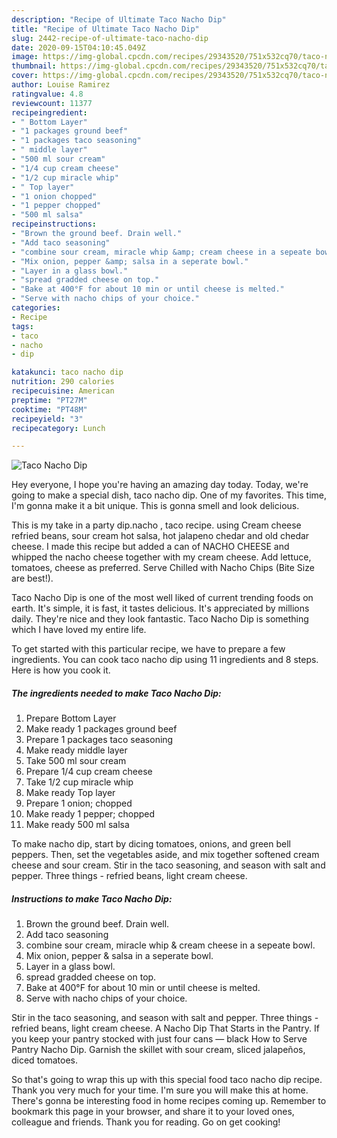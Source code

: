 ```yaml
---
description: "Recipe of Ultimate Taco Nacho Dip"
title: "Recipe of Ultimate Taco Nacho Dip"
slug: 2442-recipe-of-ultimate-taco-nacho-dip
date: 2020-09-15T04:10:45.049Z
image: https://img-global.cpcdn.com/recipes/29343520/751x532cq70/taco-nacho-dip-recipe-main-photo.jpg
thumbnail: https://img-global.cpcdn.com/recipes/29343520/751x532cq70/taco-nacho-dip-recipe-main-photo.jpg
cover: https://img-global.cpcdn.com/recipes/29343520/751x532cq70/taco-nacho-dip-recipe-main-photo.jpg
author: Louise Ramirez
ratingvalue: 4.8
reviewcount: 11377
recipeingredient:
- " Bottom Layer"
- "1 packages ground beef"
- "1 packages taco seasoning"
- " middle layer"
- "500 ml sour cream"
- "1/4 cup cream cheese"
- "1/2 cup miracle whip"
- " Top layer"
- "1 onion chopped"
- "1 pepper chopped"
- "500 ml salsa"
recipeinstructions:
- "Brown the ground beef. Drain well."
- "Add taco seasoning"
- "combine sour cream, miracle whip &amp; cream cheese in a sepeate bowl."
- "Mix onion, pepper &amp; salsa in a seperate bowl."
- "Layer in a glass bowl."
- "spread gradded cheese on top."
- "Bake at 400°F for about 10 min or until cheese is melted."
- "Serve with nacho chips of your choice."
categories:
- Recipe
tags:
- taco
- nacho
- dip

katakunci: taco nacho dip 
nutrition: 290 calories
recipecuisine: American
preptime: "PT27M"
cooktime: "PT48M"
recipeyield: "3"
recipecategory: Lunch

---
```



![Taco Nacho Dip](https://img-global.cpcdn.com/recipes/29343520/751x532cq70/taco-nacho-dip-recipe-main-photo.jpg)

Hey everyone, I hope you're having an amazing day today. Today, we're going to make a special dish, taco nacho dip. One of my favorites. This time, I'm gonna make it a bit unique. This is gonna smell and look delicious.

This is my take in a party dip.nacho , taco recipe. using Cream cheese refried beans, sour cream hot salsa, hot jalapeno chedar and old chedar cheese. I made this recipe but added a can of NACHO CHEESE and whipped the nacho cheese together with my cream cheese. Add lettuce, tomatoes, cheese as preferred. Serve Chilled with Nacho Chips (Bite Size are best!).

Taco Nacho Dip is one of the most well liked of current trending foods on earth. It's simple, it is fast, it tastes delicious. It's appreciated by millions daily. They're nice and they look fantastic. Taco Nacho Dip is something which I have loved my entire life.


To get started with this particular recipe, we have to prepare a few ingredients. You can cook taco nacho dip using 11 ingredients and 8 steps. Here is how you cook it.

<!--inarticleads1-->

##### The ingredients needed to make Taco Nacho Dip:

1. Prepare  Bottom Layer
1. Make ready 1 packages ground beef
1. Prepare 1 packages taco seasoning
1. Make ready  middle layer
1. Take 500 ml sour cream
1. Prepare 1/4 cup cream cheese
1. Take 1/2 cup miracle whip
1. Make ready  Top layer
1. Prepare 1 onion; chopped
1. Make ready 1 pepper; chopped
1. Make ready 500 ml salsa


To make nacho dip, start by dicing tomatoes, onions, and green bell peppers. Then, set the vegetables aside, and mix together softened cream cheese and sour cream. Stir in the taco seasoning, and season with salt and pepper. Three things - refried beans, light cream cheese. 

<!--inarticleads2-->

##### Instructions to make Taco Nacho Dip:

1. Brown the ground beef. Drain well.
1. Add taco seasoning
1. combine sour cream, miracle whip &amp; cream cheese in a sepeate bowl.
1. Mix onion, pepper &amp; salsa in a seperate bowl.
1. Layer in a glass bowl.
1. spread gradded cheese on top.
1. Bake at 400°F for about 10 min or until cheese is melted.
1. Serve with nacho chips of your choice.


Stir in the taco seasoning, and season with salt and pepper. Three things - refried beans, light cream cheese. A Nacho Dip That Starts in the Pantry. If you keep your pantry stocked with just four cans — black How to Serve Pantry Nacho Dip. Garnish the skillet with sour cream, sliced jalapeños, diced tomatoes. 

So that's going to wrap this up with this special food taco nacho dip recipe. Thank you very much for your time. I'm sure you will make this at home. There's gonna be interesting food in home recipes coming up. Remember to bookmark this page in your browser, and share it to your loved ones, colleague and friends. Thank you for reading. Go on get cooking!

